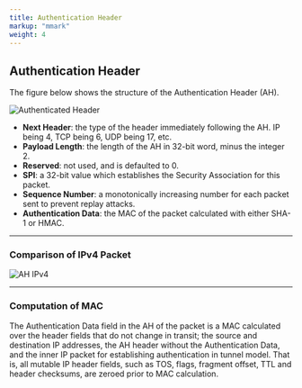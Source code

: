 ```yaml
---
title: Authentication Header
markup: "mmark"
weight: 4
---
```


## Authentication Header

The figure below shows the structure of the Authentication Header (AH).

![Authenticated Header](/docs/figures/authenticated-header.png)

- **Next Header**: the type of the header immediately following the AH. IP being 4, TCP being 6, UDP being 17, etc.
- **Payload Length**: the length of the AH in 32-bit word, minus the integer 2.
- **Reserved**: not used, and is defaulted to 0.
- **SPI**: a 32-bit value which establishes the Security Association for this packet.
- **Sequence Number**: a monotonically increasing number for each packet sent to prevent replay attacks.
- **Authentication Data**: the MAC of the packet calculated with either SHA-1 or HMAC.

-----

### Comparison of IPv4 Packet

![AH IPv4](/docs/figures/ah-ipv4.png)

-----

### Computation of MAC
The Authentication Data field in the AH of the packet is a MAC calculated over the header fields that do not change in transit; the source and destination IP addresses, the AH header without the Authentication Data, and the inner IP packet for establishing authentication in tunnel model. That is, all mutable IP header fields, such as TOS, flags, fragment offset, TTL and header checksums, are zeroed prior to MAC calculation.
